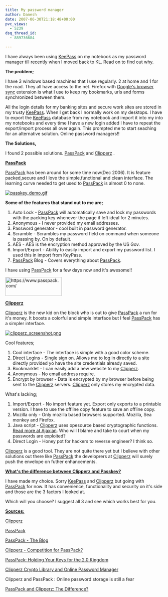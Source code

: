 ```yaml
---
title: My password manager
author: Danesh
date: 2007-06-30T21:18:48+00:00
pvc_views:
  - 5239
dsq_thread_id:
  - 889736684

---
```

I have always been using [KeePass][1] on my notebook as my password manager till recently when I moved back to KL. Read on to find out why.

**The problem;**

I have 3 windows based machines that I use regularly. 2 at home and 1 for the road. They all have access to the net. Firefox with [Google's browser sync][2] extension is what I use to keep my bookmarks, urls and forms synchronized between them.

All the login details for my banking sites and secure work sites are stored in my trusty [KeePass][1]. When I get back I normally work on my desktops. I have to export the [KeePass][1] database from my notebook and import it into my into my notebooks and every time I have a new login added I have to repeat the export/import process all over again. This prompted me to start seaching for an alternative solution. Online password managers!!

**The Solutions,**

I found 2 possible solutions. [PassPack][3] and [Clipperz][4] .

<u><strong>PassPack</strong></u>

[PassPack][3] has been around for some time now(Dec 2006). It is feature packed,secure and I love the simple,functional and clean interface. The learning curve needed to get used to [PassPack][3] is almost 0 to none.

[![passkey_demo.gif][5]][6]

**Some of the features that stand out to me are;**

  1. Auto Lock - [PassPack][3] will automatically save and lock my passwords with the packing key whenever the page if left ideal for 2 minutes.
  2. Anonymous - I never provided my email addresses.
  3. Password generator - cool built in password generator.
  4. Scramble - Scrambles my password field on command when someone is passing by. On by default.
  5. AES - AES is the encryption method approved by the US Gov.
  6. Import/Export - Ability to easily import and export my password list. I used this in import from KeyPass.
  7. [PassPack][3] Blog - Covers everything about [PassPack][3].

I have using [PassPack][3] for a few days now and it's awesome!!

<img loading="lazy" src="http://passpack.files.wordpress.com/2007/04/passpackbutton_180x60.gif" title="https://www.passpack.com/" alt="https://www.passpack.com/" height="60" width="180" /> 

<u><strong>Clipperz</strong></u>

[Clipperz][4] is the new kid on the block who is out to give [PassPack][3] a run for it's money. It boosts a colorful and simple interface but I feel [PassPack][3] has a simpler interface.

[![clipperz_screenshot.png][7]][8]

Cool features;

  1. Cool interface - The interface is simple with a good color scheme.
  2. Direct Logins - Single sign on. Allows me to log in directly to a site directly provided yo have the site credentials already saved.
  3. Bookmarklet - I can easily add a new website to my [Clipperz][4].
  4. Anonymous - No email address require.
  5. Encrypt by browser - Data is encrypted by my browser before being sent to the [Clipperz][4] servers. [Clipperz][4] only stores my encrypted data.

What's lacking;

  1. Import/Export - No import feature yet. Export only exports to a printable version. I have to use the offline copy feature to save an offline copy.
  2. Mozilla only - Only mozilla based browsers supported. Mozilla, Sea monkey and Firefox.
  3. Java script - [Clipperz][4] uses opesource based cryptographic functions. [Read more at Ajaxian][9]. Who will I blame and take to court when my passwords are exploited?
  4. Direct Login - Honey pot for hackers to reverse engineer? I think so.

[Clipperz][4] is a good tool. They are not quite there yet but I believe with other solutions out there like [PassPack][3] the developrers at [Clipperz][4] will surely push the envelope on futher enhancements.

<!--more-->

<u><strong>What's the difference between Clipperz and Passkey?</strong></u>

I have made my choice. Sorry [KeePass][1] and [Clipperz][4] but going with [PassPack][3] for now. It has convenience, functionality and security on it's side and those are the 3 factors I looked at.

Which will you choose? I suggest all 3 and see which works best for you.

<u><strong>Sources:</strong></u>

[Clipperz][4]

[PassPack][3]

[PassPack - The Blog][10]

[Clipperz - Competition for PassPack?][11]

[PassPack: Holding Your Keys for the 2.0 Kingdom][12]

[Clipperz Crypto Library and Online Password Manager][9]

Clipperz and PassPack : Online password storage is still a fear

[PassPack and Clipperz: The Difference?][13]

 [1]: http://keepass.info/index.html
 [2]: http://www.google.com/tools/firefox/browsersync/
 [3]: https://www.passpack.com
 [4]: https://www.clipperz.com
 [5]: /wp-content/uploads/2007/07/passkey_demo.gif
 [6]: /wp-content/uploads/2007/07/passkey_demo.gif "passkey_demo.gif"
 [7]: /wp-content/uploads/2007/07/clipperz_screenshot.png
 [8]: /wp-content/uploads/2007/07/clipperz_screenshot.png "clipperz_screenshot.png"
 [9]: http://ajaxian.com/archives/clipperz-crypto-library-and-online-password-manager
 [10]: http://passpack.wordpress.com/
 [11]: http://www.profy.com/2007/04/03/clipperz-competition-for-passpack/
 [12]: http://www.profy.com/2007/03/22/passpack/
 [13]: http://passpack.wordpress.com/2007/04/10/passpack-and-clipperz-the-difference/
